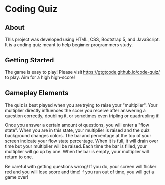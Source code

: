 # Coding Quiz

## About

This project was developed using HTML, CSS, Bootstrap 5, and JavaScript. It is a coding quiz meant to help beginner programmers study.

## Getting Started

The game is easy to play! Please visit https://gtgtcode.github.io/code-quiz/ to play. Aim for a high high-score!

## Gameplay Elements

The quiz is best played when you are trying to raise your "multiplier". Your multiplier directly influences the score you receive after answering a question correctly, doubling it, or sometimes even tripling or quadrupling it!

Once you answer a certain amount of questions, you will enter a "flow state". When you are in this state, your multiplier is raised and the quiz background changes colors. The bar and percentage at the top of your screen indicate your flow state percentage. When it is full, it will drain over time but your multiplier will be raised. Each time the bar is filled, your multiplier will go up by one. When the bar is empty, your multiplier will return to one.

Be careful with getting questions wrong! If you do, your screen will flicker red and you will lose score and time! If you run out of time, you will get a game over!
